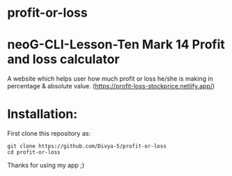 # profit-or-loss
 # neoG-CLI-Lesson-Ten Mark 14 Profit and loss calculator
  A website which helps user how much profit or loss he/she is making in percentage & absolute value. (https://profit-loss-stockprice.netlify.app/)

# Installation:

First clone this repository as:
```
git clone https://github.com/Divya-5/profit-or-loss
cd profit-or-loss
```

Thanks for using my app ;)
